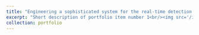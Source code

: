 ```yaml
---
title: "Engineering a sophisticated system for the real-time detection of car plate edges, facilitating accurate location tracking and problem identification during processes and improving system reliability"
excerpt: "Short description of portfolio item number 1<br/><img src='/images/500x300.png'>"
collection: portfolio
---
```

